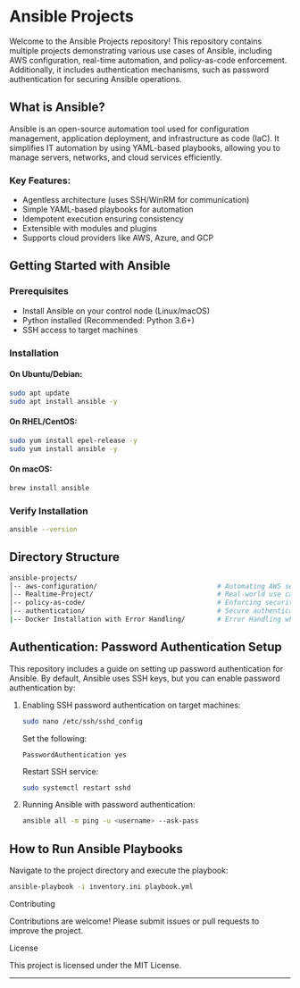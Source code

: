 # Ansible Projects

Welcome to the Ansible Projects repository! This repository contains multiple projects demonstrating various use cases of Ansible, including AWS configuration, real-time automation, and policy-as-code enforcement. Additionally, it includes authentication mechanisms, such as password authentication for securing Ansible operations.

## What is Ansible?

Ansible is an open-source automation tool used for configuration management, application deployment, and infrastructure as code (IaC). It simplifies IT automation by using YAML-based playbooks, allowing you to manage servers, networks, and cloud services efficiently.

### Key Features:
- Agentless architecture (uses SSH/WinRM for communication)
- Simple YAML-based playbooks for automation
- Idempotent execution ensuring consistency
- Extensible with modules and plugins
- Supports cloud providers like AWS, Azure, and GCP

## Getting Started with Ansible

### Prerequisites
- Install Ansible on your control node (Linux/macOS)
- Python installed (Recommended: Python 3.6+)
- SSH access to target machines

### Installation
#### On Ubuntu/Debian:
```bash
sudo apt update
sudo apt install ansible -y
```

#### On RHEL/CentOS:
```bash
sudo yum install epel-release -y
sudo yum install ansible -y
```

#### On macOS:
```bash
brew install ansible
```

### Verify Installation
```bash
ansible --version
```

## Directory Structure
```bash
ansible-projects/
│-- aws-configuration/                              # Automating AWS setup with Ansible
│-- Realtime-Project/                               # Real-world use cases and automation examples
│-- policy-as-code/                                 # Enforcing security policies using Ansible
│-- authentication/                                 # Secure authentication setup, including password authentication
|-- Docker Installation with Error Handling/        # Error Handling while installing Docker 
```

## Authentication: Password Authentication Setup
This repository includes a guide on setting up password authentication for Ansible. By default, Ansible uses SSH keys, but you can enable password authentication by:

1. Enabling SSH password authentication on target machines:
   ```bash
   sudo nano /etc/ssh/sshd_config
   ```
   Set the following:
   ```plaintext
   PasswordAuthentication yes
   ```
   Restart SSH service:
   ```bash
   sudo systemctl restart sshd
   ```

2. Running Ansible with password authentication:
   ```bash
   ansible all -m ping -u <username> --ask-pass
   ```

## How to Run Ansible Playbooks

Navigate to the project directory and execute the playbook:
```bash
ansible-playbook -i inventory.ini playbook.yml
```


Contributing

Contributions are welcome! Please submit issues or pull requests to improve the project.

License

This project is licensed under the MIT License.


---


